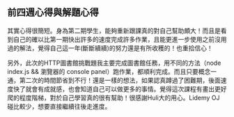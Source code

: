 ## 前四週心得與解題心得

其實心得很簡短。身為第二期學生，能夠重新跟課真的對自己幫助頗大！而且是看到自己的確以比第一期快出許多的速度完成許多作業，且能更進一步使用之前沒用過的解法，覺得自己這一年(斷斷續續)的努力還是有所收穫的！也重拾信心！

另外，此次的HTTP圖書館挑戰題我主要完成圖書館任務，用不同的方法（node index.js && 瀏覽器的 console panel）跑作業，都順利完成。而且只要概念一通，第二次的時間節省到不行！還是一樣的想法，如果認真蹲過了困難期，後面速度快了就會有成就感，也會知道自己可以做更多的事情。覺得這次課程有畫出更好爬的程度階梯，對於自己學習真的很有幫助！很感謝Huli大的用心。Lidemy OJ 碰比較少，想要直接繼續往後走進度。


